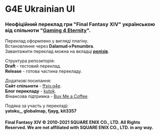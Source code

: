 # G4E Ukrainian UI 
### Неофіційний переклад гри "Final Fantasy XIV" українською від спільноти "[Gaming 4 Eternity](https://gaming4eternity.online)".
Переклад оформлено у вигляді плагіну.  
Встановлення через **Dalamud->Penumbra**.  
Завантажити переклад можна на вкладці **[релізів](https://github.com/justscribe/ffxiv_ukrainian/releases)**.  

Структура репозиторія:  
**Draft** - тестовий переклад.  
**Release** - готова частина перекладу.  

Додаткові посилання:    
**Сайт спільноти** - [ffxiv.g4e](https://ffxiv.gaming4eternity.online).  
**Блог перекладу** - [kutok](https://kutok.io/g4e_ffxiv_ukrainian).  
Фінансова підтримка - [Buy Me a Coffee](https://www.buymeacoffee.com/justscribe/membership).  

Подяка за участь у перекладі:  
**yatoku_, globalmap, fjayg, kit3357**

#### Final Fantasy XIV © 2010-2021 SQUARE ENIX CO., LTD. All Rights Reserved. We are not affiliated with SQUARE ENIX CO., LTD. in any way.
